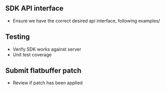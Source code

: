 ## SDK API interface
 - Ensure we have the correct desired api interface, following examples/

## Testing
 - Verify SDK works against server
 - Unit test coverage

## Submit flatbuffer patch
- Review if patch has been applied
